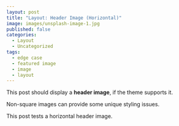 ```yaml
---
layout: post
title: "Layout: Header Image (Horizontal)"
image: images/unsplash-image-1.jpg
published: false
categories:
  - Layout
  - Uncategorized
tags:
  - edge case
  - featured image
  - image
  - layout
---
```


This post should display a **header image**, if the theme supports it.

Non-square images can provide some unique styling issues.

This post tests a horizontal header image.
